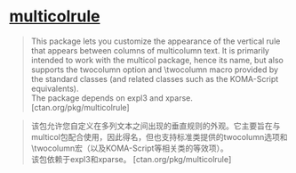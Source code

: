 # [multicolrule](https://www.ctan.org/pkg/multicolrule)

> This package lets you customize the appearance of the vertical rule that appears between columns of multicolumn text. It is primarily intended to work with the multicol package, hence its name, but also supports the twocolumn option and \twocolumn macro provided by the standard classes (and related classes such as the KOMA-Script equivalents).  
> The package depends on expl3 and xparse. [ctan.org/pkg/multicolrule]

> 该包允许您自定义在多列文本之间出现的垂直规则的外观。它主要旨在与multicol包配合使用，因此得名，但也支持标准类提供的twocolumn选项和\twocolumn宏（以及KOMA-Script等相关类的等效项）。  
> 该包依赖于expl3和xparse。 [ctan.org/pkg/multicolrule]
